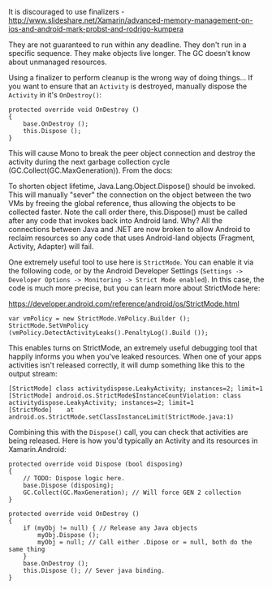 It is discouraged to use finalizers - http://www.slideshare.net/Xamarin/advanced-memory-management-on-ios-and-android-mark-probst-and-rodrigo-kumpera

They are not guaranteed to run within any deadline.
They don't run in a specific sequence.
They make objects live longer.
The GC doesn't know about unmanaged resources.

Using a finalizer to perform cleanup is the wrong way of doing things... If you want to ensure that  an `Activity` is destroyed, manually dispose the `Activity` in it's `OnDestroy()`:

```
protected override void OnDestroy ()
{
    base.OnDestroy ();
    this.Dispose ();
}
```

This will cause Mono to break the peer object connection and destroy the activity during the next garbage collection cycle (GC.Collect(GC.MaxGeneration)). From the docs:

To shorten object lifetime, Java.Lang.Object.Dispose() should be invoked. This will manually "sever" the connection on the object between the two VMs by freeing the global reference, thus allowing the objects to be collected faster.
Note the call order there, this.Dispose() must be called after any code that invokes back into Android land. Why? All the connections between Java and .NET are now broken to allow Android to reclaim resources so any code that uses Android-land objects (Fragment, Activity, Adapter) will fail.

One extremely useful tool to use here is `StrictMode`. You can enable it via the following code, or by the Android Developer Settings (`Settings -> Developer Options -> Monitoring -> Strict Mode enabled`). In this case, the code is much more precise, but you can learn more about StrictMode here:

https://developer.android.com/reference/android/os/StrictMode.html

```
var vmPolicy = new StrictMode.VmPolicy.Builder ();
StrictMode.SetVmPolicy (vmPolicy.DetectActivityLeaks().PenaltyLog().Build ());
```

This enables turns on StrictMode, an extremely useful debugging tool that happily informs you when you've leaked resources. When one of your apps activities isn't released correctly, it will dump something like this to the output stream:

```
[StrictMode] class activitydispose.LeakyActivity; instances=2; limit=1
[StrictMode] android.os.StrictMode$InstanceCountViolation: class activitydispose.LeakyActivity; instances=2; limit=1
[StrictMode]    at android.os.StrictMode.setClassInstanceLimit(StrictMode.java:1)
```

Combining this with the `Dispose()` call, you can check that activities are being released. Here is how you'd typically an Activity and its resources in Xamarin.Android:

```
protected override void Dispose (bool disposing)
{
    // TODO: Dispose logic here.
    base.Dispose (disposing);
    GC.Collect(GC.MaxGeneration); // Will force GEN 2 collection
}
```

```
protected override void OnDestroy ()
{
    if (myObj != null) { // Release any Java objects
        myObj.Dispose ();
        myObj = null; // Call either .Dipose or = null, both do the same thing
    }
    base.OnDestroy ();
    this.Dispose (); // Sever java binding.
}
```
